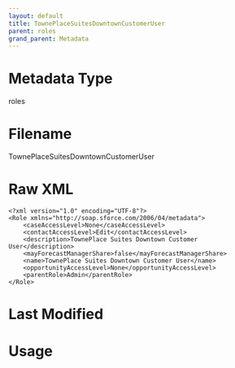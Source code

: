 ```yaml
---
layout: default
title: TownePlaceSuitesDowntownCustomerUser
parent: roles
grand_parent: Metadata
---
```

# Metadata Type
roles


# Filename 
TownePlaceSuitesDowntownCustomerUser


# Raw XML
```
<?xml version="1.0" encoding="UTF-8"?>
<Role xmlns="http://soap.sforce.com/2006/04/metadata">
    <caseAccessLevel>None</caseAccessLevel>
    <contactAccessLevel>Edit</contactAccessLevel>
    <description>TownePlace Suites Downtown Customer User</description>
    <mayForecastManagerShare>false</mayForecastManagerShare>
    <name>TownePlace Suites Downtown Customer User</name>
    <opportunityAccessLevel>None</opportunityAccessLevel>
    <parentRole>Admin</parentRole>
</Role>
```


# Last Modified


# Usage
